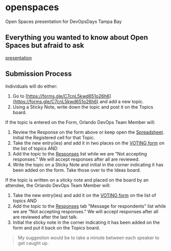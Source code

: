 # openspaces

Open Spaces presentation for DevOpsDays Tampa Bay

## Everything you wanted to know about Open Spaces but afraid to ask

[presentation](presentation.html)

## Submission Process

Individuals will do either:

1. Go to [https://forms.gle/C7cnL5kwd651o26h6](https://forms.gle/C7cnL5kwd651o26h6) and add a new topic.
2. Using a Sticky Note, write down the topic and post it on the Topics board.

If the topic is entered on the Form, Orlando DevOps Team Member will:

1. Review the Response on the form above or keep open the [Spreadsheet](https://docs.google.com/spreadsheets/d/1idAK93lLRrdOPwoq2JgLTFsc7mLlnszWMPsUJ-zGIUk/edit?usp=drive_link). Initial the Registered cell for that Topic.
2. Take the new entry(ies) and add it in two places on the [VOTING form](https://docs.google.com/forms/d/1s_DSmhuCaaf9k94K7VTHVB2B2cPGWm3HrAnRF7iEJcw/edit) on the list of topics AND
3. Add the topic to the [Responses](https://docs.google.com/forms/d/1s_DSmhuCaaf9k94K7VTHVB2B2cPGWm3HrAnRF7iEJcw/edit#responses) list while we are "Not accepting responses." We will accept responses after all are reviewed.
4. Write the topic on a Sticky Note and initial in the corner indicating it has been added on the form. Take those over to the Ideas board.

If the topic is written on a sitcky note and placed on the board by an attendee, the Orlando DevOps Team Member will:

1. Take the new entry(ies) and add it on the [VOTING form](https://docs.google.com/forms/d/1s_DSmhuCaaf9k94K7VTHVB2B2cPGWm3HrAnRF7iEJcw/edit) on the list of topics AND
2. Add the topic to the [Responses](https://docs.google.com/forms/d/1s_DSmhuCaaf9k94K7VTHVB2B2cPGWm3HrAnRF7iEJcw/edit#responses) tab "Message for respondents" list while we are "Not accepting responses." We will accept responses after all are reviewed after the last talk.
3. Initial the sticky note in the corner indicating it has been added on the form and put it back on the Topics board.

> My suggestion would be to take a minute between each speaker to get caught up.
